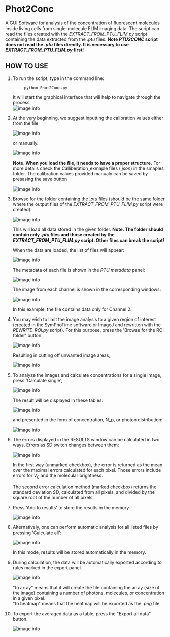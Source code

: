 # Phot2Conc
A GUI Software for analysis of the concentration of fluorescent molecules inside living cells from single-molecule FLIM imaging data.
The script can read the files created with the _EXTRACT_FROM_PTU_FLIM.py_ script containing the data extracted from the _.ptu_ files. __Note _PTU2CONC_ script does not read the _.ptu_ files directly. It is necessary to use _EXTRACT_FROM_PTU_FLIM.py_ first!__

## HOW TO USE

1. To run the script, type in the command line:

            python Phot2Conc.py    

    It will start the graphical interface that will help to navigate through the process,    
    ![image info](./docs/figures/PTU2CONC_init.png)    
    
2. At the very beginning, we suggest inputting the calibration values either from the file    

    ![image info](./docs/figures/PTU2CONC_calib_load.png)    
    
    or manually.    
    
    ![image info](./docs/figures/PTU2CONC_calib_manual_input.png)    
    
    __Note. When you load the file, it needs to have a proper structure.__ For more details check the Calliberation_exmaple files (_.json_) in the smaples folder.
   The calibration values provided manualy can be saved by presasing the save button

   ![image info](./docs/figures/PTU2CONC_calib_save.png)
    
4. Browse for the folder containing the _.ptu_ files (should be the same folder where the output files of the _EXTRACT_FROM_PTU_FLIM.py_ script were created).   

    ![image info](./docs/figures/PTU2CONC_Browse_for_ptu.png)    
    
    This will load all data stored in the given folder. __Note. The folder should contain only _.ptu_ files and those created by the _EXTRACT_FROM_PTU_FLIM.py_ script. Other files can break the script!__    
    
    When the data are loaded, the list of files will appear:    
    
    ![image info](./docs/figures/PTU2CONC_data_loaded_files.png)    
    
    The metadata of each file is shown in the _PTU metadata_ panel:    
    
    ![image info](./docs/figures/PTU2CONC_data_metadata.png)    
    
    The image from each channel is shown in the corresponding windows:    
    
    ![image info](./docs/figures/PTU2CONC_data_image.png)    
    
    In this example, the file contains data only for Channel 2.    
    
5. You may wish to limit the image analysis to a given region of interest (created in the SymPhoTime software or ImageJ and rewritten with the _REWRITE_ROI.py_ script). For this purpose, press the 'Browse for the ROI folder' button:    

    ![image info](./docs/figures/PTU2CONC_data_ROI.png)    
    
    Resulting in cutting off unwanted image areas,    
    
    ![image info](./docs/figures/PTU2CONC_image_ROI.png)   
    
6. To analyze the images and calculate concentrations for a single image, press 'Calculate single',    

    ![image info](./docs/figures/PTU2CONC_caluclate_single.png)   
    
    The result will be displayed in these tables:   
    
    ![image info](./docs/figures/PTU2CONC_results_tab.png)   
    
    and presented in the form of concentration, N_p, or photon distribution:
    
    ![image info](./docs/figures/PTU2CONC_results_dist.png)

7. The errors displayed in the RESULTS window can be calculated in two ways. Errors as SD switch changes between them:

    ![image info](./docs/figures/PTU2CONC_SD_Error.png)
       
   In the first way (unmarked checkbox), the error is returned as the mean over the maximal errors calculated for each pixel. Those errors include errors for $V_0$ and the molecular brightness.

   The second error calculation method (marked checkbox) returns the standard deviation $SD$, calculated from all pixels, and divided by the square root of the number of all pixels.

   
9. Press 'Add to results' to store the results in the memory.    
    
    ![image info](./docs/figures/PTU2CONC_add_to_results.png)   
    
10. Alternatively, one can perform automatic analysis for all listed files by pressing 'Calculate all':    

    ![image info](./docs/figures/PTU2CONC_caluclate_all.png)   
    
    In this mode, results will be stored automatically in the memory.
11. During calculation, the data will be automatically exported according to rules marked in the export panel.   
    
    ![image info](./docs/figures/PTU2CONC_results_export.png)    
    
    "to array" means that it will create the file containing the array (size of the image) containing a number of photons, molecules, or concentration in a given pixel.    
    "to heatmap" means that the heatmap will be exported as the _.png_ file.   

12. To export the averaged data as a table, press the "Export all data" button.

    ![image info](./docs/figures/PTU2CONC_results_export_all.png)    
    
    
    
